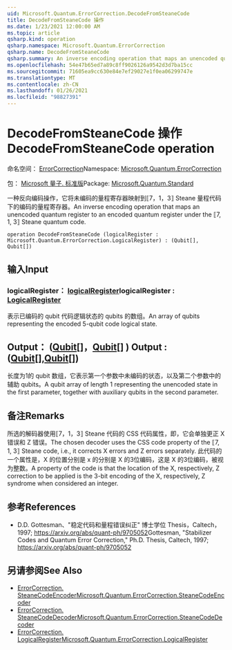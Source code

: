 ```yaml
---
uid: Microsoft.Quantum.ErrorCorrection.DecodeFromSteaneCode
title: DecodeFromSteaneCode 操作
ms.date: 1/23/2021 12:00:00 AM
ms.topic: article
qsharp.kind: operation
qsharp.namespace: Microsoft.Quantum.ErrorCorrection
qsharp.name: DecodeFromSteaneCode
qsharp.summary: An inverse encoding operation that maps an unencoded quantum register to an encoded quantum register under the ⟦7, 1, 3⟧ Steane quantum code.
ms.openlocfilehash: 54e47b65ed7a89c8ff9026126a9542d3d7ba15cc
ms.sourcegitcommit: 71605ea9cc630e84e7ef29027e1f0ea06299747e
ms.translationtype: MT
ms.contentlocale: zh-CN
ms.lasthandoff: 01/26/2021
ms.locfileid: "98827391"
---
```

# <a name="decodefromsteanecode-operation"></a><span data-ttu-id="504b8-102">DecodeFromSteaneCode 操作</span><span class="sxs-lookup"><span data-stu-id="504b8-102">DecodeFromSteaneCode operation</span></span>

<span data-ttu-id="504b8-103">命名空间： [ErrorCorrection](xref:Microsoft.Quantum.ErrorCorrection)</span><span class="sxs-lookup"><span data-stu-id="504b8-103">Namespace: [Microsoft.Quantum.ErrorCorrection](xref:Microsoft.Quantum.ErrorCorrection)</span></span>

<span data-ttu-id="504b8-104">包： [Microsoft 量子. 标准版](https://nuget.org/packages/Microsoft.Quantum.Standard)</span><span class="sxs-lookup"><span data-stu-id="504b8-104">Package: [Microsoft.Quantum.Standard](https://nuget.org/packages/Microsoft.Quantum.Standard)</span></span>


<span data-ttu-id="504b8-105">一种反向编码操作，它将未编码的量程寄存器映射到⟦7，1，3⟧ Steane 量程代码下的编码的量程寄存器。</span><span class="sxs-lookup"><span data-stu-id="504b8-105">An inverse encoding operation that maps an unencoded quantum register to an encoded quantum register under the ⟦7, 1, 3⟧ Steane quantum code.</span></span>

```qsharp
operation DecodeFromSteaneCode (logicalRegister : Microsoft.Quantum.ErrorCorrection.LogicalRegister) : (Qubit[], Qubit[])
```


## <a name="input"></a><span data-ttu-id="504b8-106">输入</span><span class="sxs-lookup"><span data-stu-id="504b8-106">Input</span></span>

### <a name="logicalregister--logicalregister"></a><span data-ttu-id="504b8-107">logicalRegister： [logicalRegister](xref:Microsoft.Quantum.ErrorCorrection.LogicalRegister)</span><span class="sxs-lookup"><span data-stu-id="504b8-107">logicalRegister : [LogicalRegister](xref:Microsoft.Quantum.ErrorCorrection.LogicalRegister)</span></span>

<span data-ttu-id="504b8-108">表示已编码的 qubit 代码逻辑状态的 qubits 的数组。</span><span class="sxs-lookup"><span data-stu-id="504b8-108">An array of qubits representing the encoded 5-qubit code logical state.</span></span>



## <a name="output--qubitqubit"></a><span data-ttu-id="504b8-109">Output： ([Qubit](xref:microsoft.quantum.lang-ref.qubit)[]，[Qubit](xref:microsoft.quantum.lang-ref.qubit)[] ) </span><span class="sxs-lookup"><span data-stu-id="504b8-109">Output : ([Qubit](xref:microsoft.quantum.lang-ref.qubit)[],[Qubit](xref:microsoft.quantum.lang-ref.qubit)[])</span></span>

<span data-ttu-id="504b8-110">长度为1的 qubit 数组，它表示第一个参数中未编码的状态，以及第二个参数中的辅助 qubits。</span><span class="sxs-lookup"><span data-stu-id="504b8-110">A qubit array of length 1 representing the unencoded state in the first parameter, together with auxiliary qubits in the second parameter.</span></span>

## <a name="remarks"></a><span data-ttu-id="504b8-111">备注</span><span class="sxs-lookup"><span data-stu-id="504b8-111">Remarks</span></span>

<span data-ttu-id="504b8-112">所选的解码器使用⟦7，1，3⟧ Steane 代码的 CSS 代码属性，即，它会单独更正 X 错误和 Z 错误。</span><span class="sxs-lookup"><span data-stu-id="504b8-112">The chosen decoder uses the CSS code property of the ⟦7, 1, 3⟧ Steane code, i.e., it corrects X errors and Z errors separately.</span></span> <span data-ttu-id="504b8-113">此代码的一个属性是，X 的位置分别是 x 的分别是 X 的3位编码，这是 X 的3位编码，被视为整数。</span><span class="sxs-lookup"><span data-stu-id="504b8-113">A property of the code is that the location of the X, respectively, Z correction to be applied is the 3-bit encoding of the X, respectively, Z syndrome when considered an integer.</span></span>

## <a name="references"></a><span data-ttu-id="504b8-114">参考</span><span class="sxs-lookup"><span data-stu-id="504b8-114">References</span></span>

- <span data-ttu-id="504b8-115">D.</span><span class="sxs-lookup"><span data-stu-id="504b8-115">D.</span></span> <span data-ttu-id="504b8-116">Gottesman、"稳定代码和量程错误纠正" 博士学位 Thesis，Caltech，1997; https://arxiv.org/abs/quant-ph/9705052</span><span class="sxs-lookup"><span data-stu-id="504b8-116">Gottesman, "Stabilizer Codes and Quantum Error Correction," Ph.D. Thesis, Caltech, 1997; https://arxiv.org/abs/quant-ph/9705052</span></span>

## <a name="see-also"></a><span data-ttu-id="504b8-117">另请参阅</span><span class="sxs-lookup"><span data-stu-id="504b8-117">See Also</span></span>

- [<span data-ttu-id="504b8-118">ErrorCorrection. SteaneCodeEncoder</span><span class="sxs-lookup"><span data-stu-id="504b8-118">Microsoft.Quantum.ErrorCorrection.SteaneCodeEncoder</span></span>](xref:Microsoft.Quantum.ErrorCorrection.SteaneCodeEncoder)
- [<span data-ttu-id="504b8-119">ErrorCorrection. SteaneCodeDecoder</span><span class="sxs-lookup"><span data-stu-id="504b8-119">Microsoft.Quantum.ErrorCorrection.SteaneCodeDecoder</span></span>](xref:Microsoft.Quantum.ErrorCorrection.SteaneCodeDecoder)
- [<span data-ttu-id="504b8-120">ErrorCorrection. LogicalRegister</span><span class="sxs-lookup"><span data-stu-id="504b8-120">Microsoft.Quantum.ErrorCorrection.LogicalRegister</span></span>](xref:Microsoft.Quantum.ErrorCorrection.LogicalRegister)